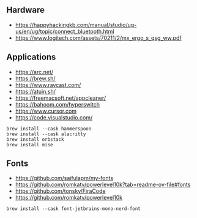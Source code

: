 ## Hardware

- https://happyhackingkb.com/manual/studio/ug-us/en/ug/topic/connect_bluetooth.html
- https://www.logitech.com/assets/70211/2/mx_ergo_s_qsg_ww.pdf

## Applications

- https://arc.net/
- https://brew.sh/
- https://www.raycast.com/
- https://atuin.sh/
- https://freemacsoft.net/appcleaner/
- https://bahoom.com/hyperswitch
- https://www.cursor.com
- https://code.visualstudio.com/

```
brew install --cask hammerspoon
brew install --cask alacritty
brew install orbstack
brew install mise
```

## Fonts

- https://github.com/saifulapm/my-fonts
- https://github.com/romkatv/powerlevel10k?tab=readme-ov-file#fonts
- https://github.com/tonsky/FiraCode
- https://github.com/romkatv/powerlevel10k

```
brew install --cask font-jetbrains-mono-nerd-font
```
